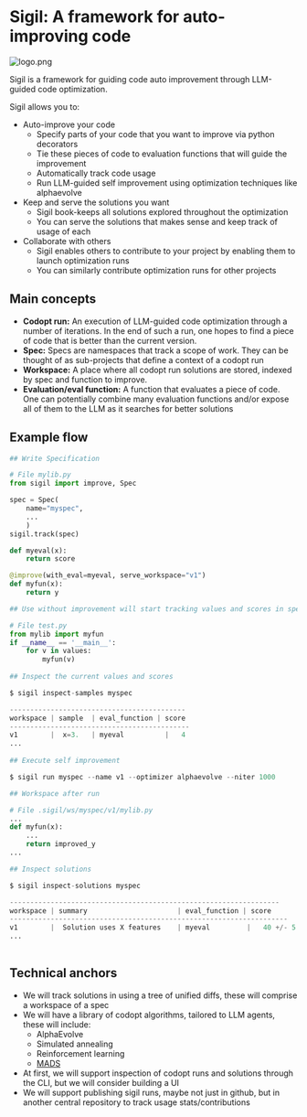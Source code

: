 # Sigil: **A framework for auto-improving code**

![logo.png](attachment:1c57b5e2-1b4e-4046-b28e-482060789a03:logo.png)

Sigil is a framework for guiding code auto improvement through LLM-guided code optimization. 

Sigil allows you to:

- Auto-improve your code
    - Specify parts of your code that you want to improve via python decorators
    - Tie these pieces of code to evaluation functions that will guide the improvement
    - Automatically track code usage
    - Run LLM-guided self improvement using optimization techniques like alphaevolve
- Keep and serve the solutions you want
    - Sigil book-keeps all solutions explored throughout the optimization
    - You can serve the solutions that makes sense and keep track of usage of each
- Collaborate with others
    - Sigil enables others to contribute to your project by enabling them to launch optimization runs
    - You can similarly contribute optimization runs for other projects

## Main concepts

- **Codopt run:** An execution of LLM-guided code optimization through a number of iterations. In the end of such a run, one hopes to find a piece of code that is better than the current version.
- **Spec:** Specs are namespaces that track a scope of work. They can be thought of as sub-projects that define a context of a codopt run
- **Workspace:** A place where all codopt run solutions are stored, indexed by spec and function to improve.
- **Evaluation/eval function:** A function that evaluates a piece of code. One can potentially combine many evaluation functions and/or expose all of them to the LLM as it searches for better solutions

## Example flow

```python
## Write Specification

# File mylib.py
from sigil import improve, Spec

spec = Spec(
	name="myspec",
	...
	)
sigil.track(spec)

def myeval(x):
	return score

@improve(with_eval=myeval, serve_workspace="v1")
def myfun(x):
	return y

## Use without improvement will start tracking values and scores in spec

# File test.py
from mylib import myfun
if __name__ == '__main__':
	for v in values:
		myfun(v)
		
## Inspect the current values and scores

$ sigil inspect-samples myspec

-------------------------------------------
workspace | sample  | eval_function | score
--------------------------------------------
v1        |  x=3.   | myeval	      |   4
... 
	
## Execute self improvement

$ sigil run myspec --name v1 --optimizer alphaevolve --niter 1000

## Workspace after run

# File .sigil/ws/myspec/v1/mylib.py
...
def myfun(x):
	...
	return improved_y
...

## Inspect solutions

$ sigil inspect-solutions myspec

------------------------------------------------------------------
workspace | summary                      | eval_function | score
--------------------------------------------------------------------
v1        |  Solution uses X features    | myeval	      |   40 +/- 5
... 
	
```

## Technical anchors

- We will track solutions in using a tree of unified diffs, these will comprise a workspace of a spec
- We will have a library of codopt algorithms, tailored to LLM agents, these will include:
    - AlphaEvolve
    - Simulated annealing
    - Reinforcement learning
    - [MADS](https://community.wolfram.com/groups/-/m/t/2958734)
- At first, we will support inspection of codopt runs and solutions through the CLI, but we will consider building a UI
- We will support publishing sigil runs, maybe not just in github, but in another central repository to track usage stats/contributions


